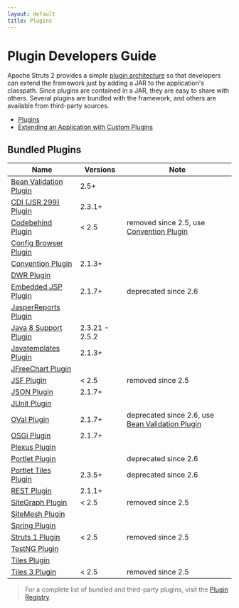 ```yaml
---
layout: default
title: Plugins
---
```


# Plugin Developers Guide

Apache Struts 2 provides a simple [plugin architecture](plugins) so that developers can extend the framework just by
adding a JAR to the application's classpath. Since plugins are contained in a JAR, they are easy to share with others.
Several plugins are bundled with the framework, and others are available from third-party sources.

- [Plugins](plugins)
- [Extending an Application with Custom Plugins](extending-an-application-with-custom-plugins)

## Bundled Plugins

|Name| Versions | Note             |
|---|-------|------------------|
|[Bean Validation Plugin](bean-validation)| 2.5+  |
|[CDI (JSR 299) Plugin](cdi)| 2.3.1+ |
|[Codebehind Plugin](codebehind)| < 2.5 | removed since 2.5, use [Convention Plugin](convention)|
|[Config Browser Plugin](config-browser)|||
|[Convention Plugin](convention)| 2.1.3+ ||
|[DWR Plugin](dwr)|||
|[Embedded JSP Plugin](embedded-jsp)| 2.1.7+ | deprecated since 2.6|
|[JasperReports Plugin](jasperreports)|||
|[Java 8 Support Plugin](java-8-support)| 2.3.21 - 2.5.2 ||
|[Javatemplates Plugin](javatemplates)| 2.1.3+ ||
|[JFreeChart Plugin](jfreechart)|||
|[JSF Plugin](jsf)| < 2.5 | removed since 2.5|
|[JSON Plugin](json)| 2.1.7+ ||
|[JUnit Plugin](junit)|||
|[OVal Plugin](oval)| 2.1.7+| deprecated since 2.6, use [Bean Validation Plugin](bean-validarion)|
|[OSGi Plugin](osgi)| 2.1.7+||
|[Plexus Plugin](plexus)|||
|[Portlet Plugin](portlet)||deprecated since 2.6 |
|[Portlet Tiles Plugin](portlet-tiles)| 2.3.5+|deprecated since 2.6|
|[REST Plugin](rest)| 2.1.1+||
|[SiteGraph Plugin](sitegraph)| < 2.5 | removed since 2.5|
|[SiteMesh Plugin](sitemesh)|||
|[Spring Plugin](spring)|||
|[Struts 1 Plugin](struts-1)| < 2.5 | removed since 2.5|
|[TestNG Plugin](testng)|||
|[Tiles Plugin](tiles)|||
|[Tiles 3 Plugin](tiles-3)| < 2.5 | removed since 2.5|

> For a complete list of bundled and third-party plugins, visit the [Plugin Registry](http://cwiki.apache.org/S2PLUGINS/Home).
